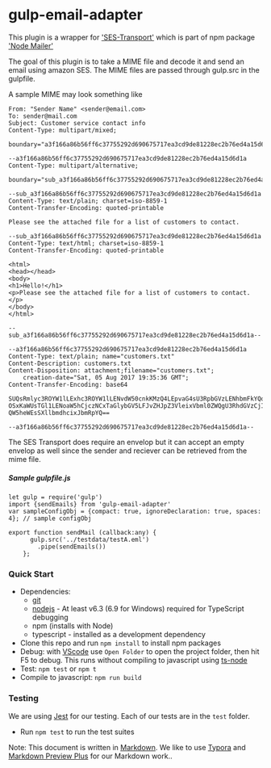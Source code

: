 # gulp-email-adapter #

This plugin is a wrapper for ['SES-Transport'](https://nodemailer.com/transports/ses/) which is part of npm package ['Node Mailer'](https://nodemailer.com/about/)

The goal of this plugin is to take a MIME file and decode it and send an email using amazon SES. The MIME files are passed through gulp.src in the gulpfile.

A sample MIME may look something like
```
From: "Sender Name" <sender@email.com>
To: sender@mail.com
Subject: Customer service contact info
Content-Type: multipart/mixed;
    boundary="a3f166a86b56ff6c37755292d690675717ea3cd9de81228ec2b76ed4a15d6d1a"

--a3f166a86b56ff6c37755292d690675717ea3cd9de81228ec2b76ed4a15d6d1a
Content-Type: multipart/alternative;
    boundary="sub_a3f166a86b56ff6c37755292d690675717ea3cd9de81228ec2b76ed4a15d6d1a"

--sub_a3f166a86b56ff6c37755292d690675717ea3cd9de81228ec2b76ed4a15d6d1a
Content-Type: text/plain; charset=iso-8859-1
Content-Transfer-Encoding: quoted-printable

Please see the attached file for a list of customers to contact.

--sub_a3f166a86b56ff6c37755292d690675717ea3cd9de81228ec2b76ed4a15d6d1a
Content-Type: text/html; charset=iso-8859-1
Content-Transfer-Encoding: quoted-printable

<html>
<head></head>
<body>
<h1>Hello!</h1>
<p>Please see the attached file for a list of customers to contact.</p>
</body>
</html>

--sub_a3f166a86b56ff6c37755292d690675717ea3cd9de81228ec2b76ed4a15d6d1a--

--a3f166a86b56ff6c37755292d690675717ea3cd9de81228ec2b76ed4a15d6d1a
Content-Type: text/plain; name="customers.txt"
Content-Description: customers.txt
Content-Disposition: attachment;filename="customers.txt";
    creation-date="Sat, 05 Aug 2017 19:35:36 GMT";
Content-Transfer-Encoding: base64

SUQsRmlyc3ROYW1lLExhc3ROYW1lLENvdW50cnkKMzQ4LEpvaG4sU3RpbGVzLENhbmFkYQo5MjM4
OSxKaWUsTGl1LENoaW5hCjczNCxTaGlybGV5LFJvZHJpZ3VleixVbml0ZWQgU3RhdGVzCjI4OTMs
QW5heWEsSXllbmdhcixJbmRpYQ==

--a3f166a86b56ff6c37755292d690675717ea3cd9de81228ec2b76ed4a15d6d1a--
```

The SES Transport does require an envelop but it can accept an empty envelop as well since the sender and reciever can be retrieved from the mime file.

##### Sample gulpfile.js
```
let gulp = require('gulp')
import {sendEmails} from 'gulp-email-adapter'
var sampleConfigObj = {compact: true, ignoreDeclaration: true, spaces: 4}; // sample configObj
   
export function sendMail (callback:any) {
      gulp.src('../testdata/testA.eml')
        .pipe(sendEmails())
    };
```
### Quick Start
* Dependencies: 
    * [git](https://git-scm.com/downloads)
    * [nodejs](https://nodejs.org/en/download/releases/) - At least v6.3 (6.9 for Windows) required for TypeScript debugging
    * npm (installs with Node)
    * typescript - installed as a development dependency
* Clone this repo and run `npm install` to install npm packages
* Debug: with [VScode](https://code.visualstudio.com/download) use `Open Folder` to open the project folder, then hit F5 to debug. This runs without compiling to javascript using [ts-node](https://www.npmjs.com/package/ts-node)
* Test: `npm test` or `npm t`
* Compile to javascript: `npm run build`

### Testing

We are using [Jest](https://facebook.github.io/jest/docs/en/getting-started.html) for our testing. Each of our tests are in the `test` folder.

- Run `npm test` to run the test suites



Note: This document is written in [Markdown](https://daringfireball.net/projects/markdown/). We like to use [Typora](https://typora.io/) and [Markdown Preview Plus](https://chrome.google.com/webstore/detail/markdown-preview-plus/febilkbfcbhebfnokafefeacimjdckgl?hl=en-US) for our Markdown work..
